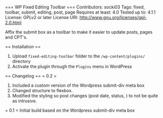 === WP Fixed Editing Toolbar ===
Contributors: socki03
Tags: fixed, toolbar, submit, editing, post, page
Requires at least: 4.0
Tested up to: 4.1.1
License: GPLv2 or later
License URI: http://www.gnu.org/licenses/gpl-2.0.html

Affix the submit box as a toolbar to make it easier to update posts, pages and CPT's.

== Installation ==
1. Upload `fixed-editing-toolbar` folder to the `/wp-content/plugins/` directory
2. Activate the plugin through the `Plugins` menu in WordPress

== Changelog ==
= 0.2 =
1. Included a custom version of the Wordpress submit-div meta box
2. Changed structure to flexbox.
3. Modified the styling so post changes (post date, status, ) to not be quite as intrusive.

= 0.1 =
Initial build based on the Wordpress submit-div meta box
